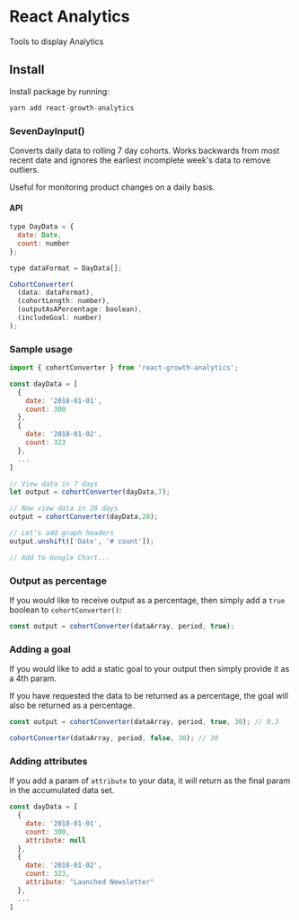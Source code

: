 # React Analytics

Tools to display Analytics

## Install

Install package by running:

```javascript
yarn add react-growth-analytics
```

### SevenDayInput()

Converts daily data to rolling 7 day cohorts. Works backwards from most recent date and ignores the earliest incomplete week's data to remove outliers.

Useful for monitoring product changes on a daily basis.

#### API

```javascript
type DayData = {
  date: Date,
  count: number
};

type dataFormat = DayData[];

CohortConverter(
  (data: dataFormat),
  (cohortLength: number),
  (outputAsAPercentage: boolean),
  (includeGoal: number)
);
```

### Sample usage

```javascript
import { cohortConverter } from 'react-growth-analytics';

const dayData = [
  {
    date: '2018-01-01',
    count: 300
  },
  {
    date: '2018-01-02',
    count: 323
  },
  ...
]

// View data in 7 days
let output = cohortConverter(dayData,7);

// Now view data in 28 days
output = cohortConverter(dayData,28);

// Let's add graph headers
output.unshift(['Date', '# count']);

// Add to Google Chart...
```

### Output as percentage

If you would like to receive output as a percentage, then simply add a `true` boolean to `cohortConverter()`:

```javascript
const output = cohortConverter(dataArray, period, true);
```

### Adding a goal

If you would like to add a static goal to your output then simply provide it as a 4th param.

If you have requested the data to be returned as a percentage, the goal will also be returned as a percentage.

```javascript
const output = cohortConverter(dataArray, period, true, 30); // 0.3

cohortConverter(dataArray, period, false, 30); // 30
```

### Adding attributes

If you add a param of `attribute` to your data, it will return as the final param in the accumulated data set.

```javascript
const dayData = [
  {
    date: '2018-01-01',
    count: 300,
    attribute: null
  },
  {
    date: '2018-01-02',
    count: 323,
    attribute: "Launched Newsletter"
  },
  ...
]
```

